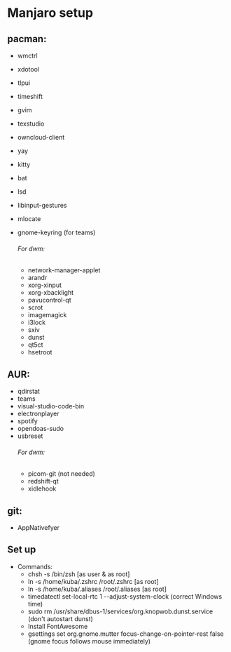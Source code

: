 # Manjaro setup
## pacman:
- wmctrl
- xdotool
- tlpui
- timeshift
- gvim
- texstudio
- owncloud-client
- yay
- kitty
- bat
- lsd
- libinput-gestures
- mlocate

- gnome-keyring (for teams)
	###### For dwm:
	- network-manager-applet
	- arandr
	- xorg-xinput
	- xorg-xbacklight
	- pavucontrol-qt
	- scrot
	- imagemagick
	- i3lock
	- sxiv
    - dunst
    - qt5ct
    - hsetroot

## AUR:
- qdirstat
- teams
- visual-studio-code-bin
- electronplayer
- spotify
- opendoas-sudo
- usbreset
    ###### For dwm:
    - picom-git (not needed)
    - redshift-qt
	- xidlehook

## git:
- AppNativefyer

## Set up
- Commands:
	- chsh -s /bin/zsh  [as user & as root]
	- ln -s /home/kuba/.zshrc /root/.zshrc 		[as root]
	- ln -s /home/kuba/.aliases /root/.aliases	[as root]
    - timedatectl set-local-rtc 1 --adjust-system-clock (correct Windows time)
    - sudo rm /usr/share/dbus-1/services/org.knopwob.dunst.service (don't autostart dunst)
    - Install FontAwesome
    - gsettings set org.gnome.mutter focus-change-on-pointer-rest false (gnome focus follows mouse immediately)
